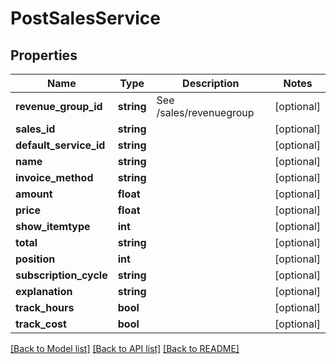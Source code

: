 # PostSalesService

## Properties

 Name                   | Type       | Description             | Notes      
------------------------|------------|-------------------------|------------
 **revenue_group_id**   | **string** | See /sales/revenuegroup | [optional] 
 **sales_id**           | **string** |                         | [optional] 
 **default_service_id** | **string** |                         | [optional] 
 **name**               | **string** |                         | [optional] 
 **invoice_method**     | **string** |                         | [optional] 
 **amount**             | **float**  |                         | [optional] 
 **price**              | **float**  |                         | [optional] 
 **show_itemtype**      | **int**    |                         | [optional] 
 **total**              | **string** |                         | [optional] 
 **position**           | **int**    |                         | [optional] 
 **subscription_cycle** | **string** |                         | [optional] 
 **explanation**        | **string** |                         | [optional] 
 **track_hours**        | **bool**   |                         | [optional] 
 **track_cost**         | **bool**   |                         | [optional] 

[[Back to Model list]](../../README.md#documentation-for-models) [[Back to API list]](../../README.md#documentation-for-api-endpoints) [[Back to README]](../../README.md)


